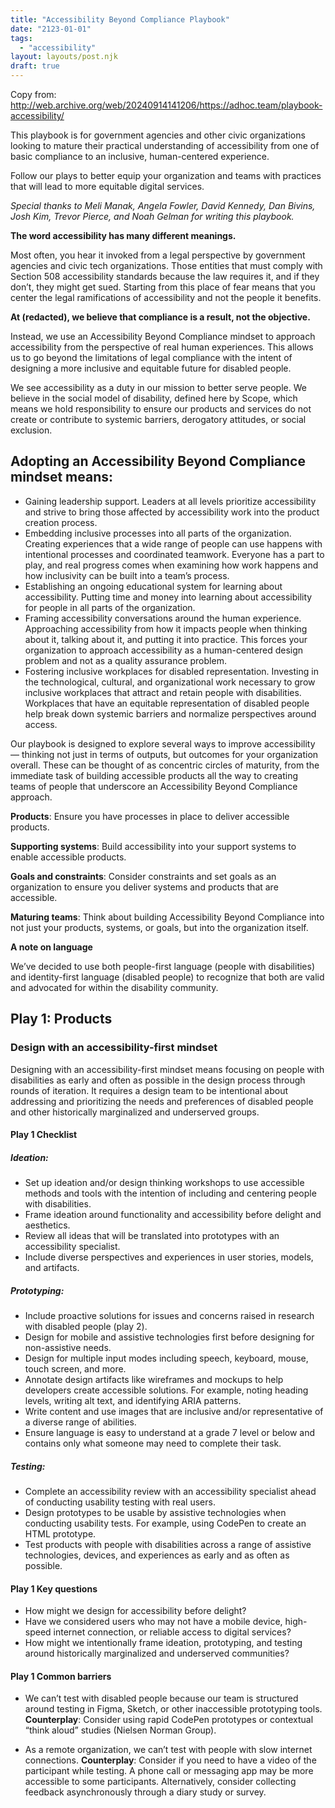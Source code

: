 ```yaml
---
title: "Accessibility Beyond Compliance Playbook"
date: "2123-01-01"
tags:
  - "accessibility"
layout: layouts/post.njk
draft: true
---
```


Copy from: http://web.archive.org/web/20240914141206/https://adhoc.team/playbook-accessibility/

This playbook is for government agencies and other civic organizations looking to mature their practical understanding of accessibility from one of basic compliance to an inclusive, human-centered experience.

Follow our plays to better equip your organization and teams with practices that will lead to more equitable digital services.

_Special thanks to Meli Manak, Angela Fowler, David Kennedy, Dan Bivins, Josh Kim, Trevor Pierce, and Noah Gelman for writing this playbook._

**The word accessibility has many different meanings.**

Most often, you hear it invoked from a legal perspective by government agencies and civic tech organizations. Those entities that must comply with Section 508 accessibility standards because the law requires it, and if they don’t, they might get sued. Starting from this place of fear means that you center the legal ramifications of accessibility and not the people it benefits.

**At (redacted), we believe that compliance is a result, not the objective.**

Instead, we use an Accessibility Beyond Compliance mindset to approach accessibility from the perspective of real human experiences. This allows us to go beyond the limitations of legal compliance with the intent of designing a more inclusive and equitable future for disabled people.

We see accessibility as a duty in our mission to better serve people. We believe in the social model of disability, defined here by Scope, which means we hold responsibility to ensure our products and services do not create or contribute to systemic barriers, derogatory attitudes, or social exclusion.

## Adopting an Accessibility Beyond Compliance mindset means:

- Gaining leadership support. Leaders at all levels prioritize accessibility and strive to bring those affected by accessibility work into the product creation process.
- Embedding inclusive processes into all parts of the organization. Creating experiences that a wide range of people can use happens with intentional processes and coordinated teamwork. Everyone has a part to play, and real progress comes when examining how work happens and how inclusivity can be built into a team’s process.
- Establishing an ongoing educational system for learning about accessibility. Putting time and money into learning about accessibility for people in all parts of the organization.
- Framing accessibility conversations around the human experience. Approaching accessibility from how it impacts people when thinking about it, talking about it, and putting it into practice. This forces your organization to approach accessibility as a human-centered design problem and not as a quality assurance problem.
- Fostering inclusive workplaces for disabled representation. Investing in the technological, cultural, and organizational work necessary to grow inclusive workplaces that attract and retain people with disabilities. Workplaces that have an equitable representation of disabled people help break down systemic barriers and normalize perspectives around access.

Our playbook is designed to explore several ways to improve accessibility — thinking not just in terms of outputs, but outcomes for your organization overall. These can be thought of as concentric circles of maturity, from the immediate task of building accessible products all the way to creating teams of people that underscore an Accessibility Beyond Compliance approach.

**Products**: Ensure you have processes in place to deliver accessible products.

**Supporting systems**: Build accessibility into your support systems to enable accessible products.

**Goals and constraints**: Consider constraints and set goals as an organization to ensure you deliver systems and products that are accessible.

**Maturing teams**: Think about building Accessibility Beyond Compliance into not just your products, systems, or goals, but into the organization itself.

**A note on language**

We’ve decided to use both people-first language (people with disabilities) and identity-first language (disabled people) to recognize that both are valid and advocated for within the disability community.

## Play 1: Products

### Design with an accessibility-first mindset

Designing with an accessibility-first mindset means focusing on people with disabilities as early and often as possible in the design process through rounds of iteration. It requires a design team to be intentional about addressing and prioritizing the needs and preferences of disabled people and other historically marginalized and underserved groups.

#### Play 1 Checklist

##### Ideation:

- Set up ideation and/or design thinking workshops to use accessible methods and tools with the intention of including and centering people with disabilities.
- Frame ideation around functionality and accessibility before delight and aesthetics.
- Review all ideas that will be translated into prototypes with an accessibility specialist.
- Include diverse perspectives and experiences in user stories, models, and artifacts.

##### Prototyping:

- Include proactive solutions for issues and concerns raised in research with disabled people (play 2).
- Design for mobile and assistive technologies first before designing for non-assistive needs.
- Design for multiple input modes including speech, keyboard, mouse, touch screen, and more.
- Annotate design artifacts like wireframes and mockups to help developers create accessible  solutions. For example, noting heading levels, writing alt text, and identifying ARIA patterns.
- Write content and use images that are inclusive and/or representative of a diverse range of abilities.
- Ensure language is easy to understand at a grade 7 level or below and contains only what someone may need to complete their task.

##### Testing:

- Complete an accessibility review with an accessibility specialist ahead of conducting usability testing with real users.
- Design prototypes to be usable by assistive technologies when conducting usability tests. For example, using CodePen to create an HTML prototype.
- Test products with people with disabilities across a range of assistive technologies, devices, and experiences as early and as often as possible.

#### Play 1 Key questions

- How might we design for accessibility before delight?
- Have we considered users who may not have a mobile device, high-speed internet connection, or reliable access to digital services?
- How might we intentionally frame ideation, prototyping, and testing around historically marginalized and underserved communities?

#### Play 1 Common barriers

- We can’t test with disabled people because our team is structured around testing in Figma, Sketch, or other inaccessible prototyping tools.
**Counterplay**: Consider using rapid CodePen prototypes or contextual “think aloud” studies (Nielsen Norman Group).

-  As a remote organization, we can’t test with people with slow internet connections.
**Counterplay**: Consider if you need to have a video of the participant while testing. A phone call or messaging app may be more accessible to some participants. Alternatively, consider collecting feedback asynchronously through a diary study or survey.